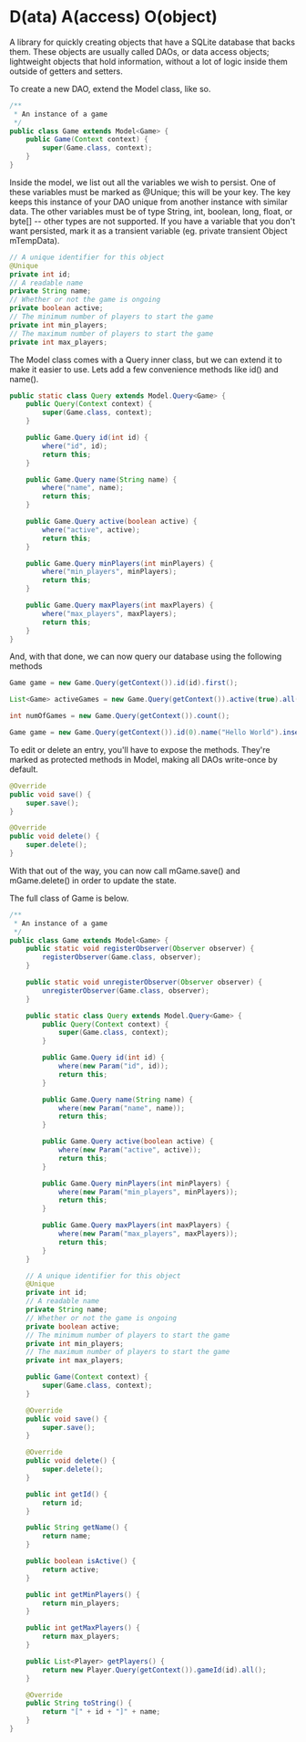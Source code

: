 D(ata) A(access) O(object)
===========
A library for quickly creating objects that have a SQLite database that backs them. These objects are usually called DAOs, or data access objects; lightweight objects that hold information, without a lot of logic inside them outside of getters and setters.

To create a new DAO, extend the Model class, like so.

```java
/**
 * An instance of a game
 */
public class Game extends Model<Game> {
    public Game(Context context) {
        super(Game.class, context);
    }
}
```

Inside the model, we list out all the variables we wish to persist. One of these variables must be marked as @Unique; this will be your key. The key keeps this instance of your DAO unique from another instance with similar data. The other variables must be of type String, int, boolean, long, float, or byte[] -- other types are not supported. If you have a variable that you don't want persisted, mark it as a transient variable (eg. private transient Object mTempData).

```java
// A unique identifier for this object
@Unique
private int id;
// A readable name
private String name;
// Whether or not the game is ongoing
private boolean active;
// The minimum number of players to start the game
private int min_players;
// The maximum number of players to start the game
private int max_players;
```

The Model class comes with a Query inner class, but we can extend it to make it easier to use. Lets add a few convenience methods like id() and name().

```java
public static class Query extends Model.Query<Game> {
    public Query(Context context) {
        super(Game.class, context);
    }

    public Game.Query id(int id) {
        where("id", id);
        return this;
    }

    public Game.Query name(String name) {
        where("name", name);
        return this;
    }

    public Game.Query active(boolean active) {
        where("active", active);
        return this;
    }

    public Game.Query minPlayers(int minPlayers) {
        where("min_players", minPlayers);
        return this;
    }

    public Game.Query maxPlayers(int maxPlayers) {
        where("max_players", maxPlayers);
        return this;
    }
}
```

And, with that done, we can now query our database using the following methods

```java
Game game = new Game.Query(getContext()).id(id).first();
```
```java
List<Game> activeGames = new Game.Query(getContext()).active(true).all();
```
```java
int numOfGames = new Game.Query(getContext()).count();
```
```java
Game game = new Game.Query(getContext()).id(0).name("Hello World").insert();
```

To edit or delete an entry, you'll have to expose the methods. They're marked as protected methods in Model, making all DAOs write-once by default.

```java
@Override
public void save() {
    super.save();
}

@Override
public void delete() {
    super.delete();
}
```

With that out of the way, you can now call mGame.save() and mGame.delete() in order to update the state.

The full class of Game is below.

```java
/**
 * An instance of a game
 */
public class Game extends Model<Game> {
    public static void registerObserver(Observer observer) {
        registerObserver(Game.class, observer);
    }

    public static void unregisterObserver(Observer observer) {
        unregisterObserver(Game.class, observer);
    }

    public static class Query extends Model.Query<Game> {
        public Query(Context context) {
            super(Game.class, context);
        }

        public Game.Query id(int id) {
            where(new Param("id", id));
            return this;
        }

        public Game.Query name(String name) {
            where(new Param("name", name));
            return this;
        }

        public Game.Query active(boolean active) {
            where(new Param("active", active));
            return this;
        }

        public Game.Query minPlayers(int minPlayers) {
            where(new Param("min_players", minPlayers));
            return this;
        }

        public Game.Query maxPlayers(int maxPlayers) {
            where(new Param("max_players", maxPlayers));
            return this;
        }
    }

    // A unique identifier for this object
    @Unique
    private int id;
    // A readable name
    private String name;
    // Whether or not the game is ongoing
    private boolean active;
    // The minimum number of players to start the game
    private int min_players;
    // The maximum number of players to start the game
    private int max_players;

    public Game(Context context) {
        super(Game.class, context);
    }

    @Override
    public void save() {
        super.save();
    }

    @Override
    public void delete() {
        super.delete();
    }

    public int getId() {
        return id;
    }

    public String getName() {
        return name;
    }

    public boolean isActive() {
        return active;
    }

    public int getMinPlayers() {
        return min_players;
    }

    public int getMaxPlayers() {
        return max_players;
    }

    public List<Player> getPlayers() {
        return new Player.Query(getContext()).gameId(id).all();
    }

    @Override
    public String toString() {
        return "[" + id + "]" + name;
    }
}
```
